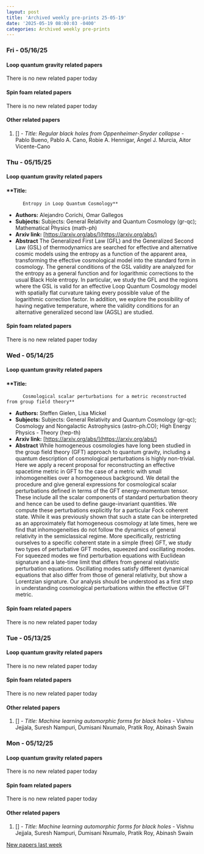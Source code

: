 ```yaml
---
layout: post
title: 'Archived weekly pre-prints 25-05-19'
date: '2025-05-19 08:00:03 -0400'
categories: Archived weekly pre-prints
---
```



### Fri - 05/16/25

#### Loop quantum gravity related papers

There is no new related paper today 

#### Spin foam related papers

There is no new related paper today 



#### Other related papers

1. [[]](https://arxiv.org/abs/) - *Title:
          Regular black holes from Oppenheimer-Snyder collapse* - Pablo Bueno, Pablo A. Cano, Robie A. Hennigar, Ángel J. Murcia, Aitor Vicente-Cano



### Thu - 05/15/25

#### Loop quantum gravity related papers

#### **Title:
          Entropy in Loop Quantum Cosmology**
 - **Authors:** Alejandro Corichi, Omar Gallegos
 - **Subjects:** Subjects:
General Relativity and Quantum Cosmology (gr-qc); Mathematical Physics (math-ph)
 - **Arxiv link:** [https://arxiv.org/abs/](https://arxiv.org/abs/)
 - **Abstract**
 The Generalized First Law (GFL) and the Generalized Second Law (GSL) of thermodynamics are searched for effective and alternative cosmic models using the entropy as a function of the apparent area, transforming the effective cosmological model into the standard form in cosmology. The general conditions of the GSL validity are analyzed for the entropy as a general function and for logarithmic corrections to the usual Black Hole entropy. In particular, we study the GFL and the regions where the GSL is valid for an effective Loop Quantum Cosmology model with spatially flat curvature taking every possible value of the logarithmic correction factor. In addition, we explore the possibility of having negative temperature, where the validity conditions for an alternative generalized second law (AGSL) are studied. 

#### Spin foam related papers

There is no new related paper today 

### Wed - 05/14/25

#### Loop quantum gravity related papers

#### **Title:
          Cosmological scalar perturbations for a metric reconstructed from group field theory**
 - **Authors:** Steffen Gielen, Lisa Mickel
 - **Subjects:** Subjects:
General Relativity and Quantum Cosmology (gr-qc); Cosmology and Nongalactic Astrophysics (astro-ph.CO); High Energy Physics - Theory (hep-th)
 - **Arxiv link:** [https://arxiv.org/abs/](https://arxiv.org/abs/)
 - **Abstract**
 While homogeneous cosmologies have long been studied in the group field theory (GFT) approach to quantum gravity, including a quantum description of cosmological perturbations is highly non-trivial. Here we apply a recent proposal for reconstructing an effective spacetime metric in GFT to the case of a metric with small inhomogeneities over a homogeneous background. We detail the procedure and give general expressions for cosmological scalar perturbations defined in terms of the GFT energy-momentum tensor. These include all the scalar components of standard perturbation theory and hence can be used to define gauge-invariant quantities. We compute these perturbations explicitly for a particular Fock coherent state. While it was previously shown that such a state can be interpreted as an approximately flat homogeneous cosmology at late times, here we find that inhomogeneities do not follow the dynamics of general relativity in the semiclassical regime. More specifically, restricting ourselves to a specific coherent state in a simple (free) GFT, we study two types of perturbative GFT modes, squeezed and oscillating modes. For squeezed modes we find perturbation equations with Euclidean signature and a late-time limit that differs from general relativistic perturbation equations. Oscillating modes satisfy different dynamical equations that also differ from those of general relativity, but show a Lorentzian signature. Our analysis should be understood as a first step in understanding cosmological perturbations within the effective GFT metric. 

#### Spin foam related papers

There is no new related paper today 

### Tue - 05/13/25

#### Loop quantum gravity related papers

There is no new related paper today 

#### Spin foam related papers

There is no new related paper today 



#### Other related papers

1. [[]](https://arxiv.org/abs/) - *Title:
          Machine learning automorphic forms for black holes* - Vishnu Jejjala, Suresh Nampuri, Dumisani Nxumalo, Pratik Roy, Abinash Swain



### Mon - 05/12/25

#### Loop quantum gravity related papers

There is no new related paper today 

#### Spin foam related papers

There is no new related paper today 



#### Other related papers

1. [[]](https://arxiv.org/abs/) - *Title:
          Machine learning automorphic forms for black holes* - Vishnu Jejjala, Suresh Nampuri, Dumisani Nxumalo, Pratik Roy, Abinash Swain






[New papers last week]({{site.url}}/archived/weekly/pre-prints/2025/05/12/archived_weekly_papers.html)